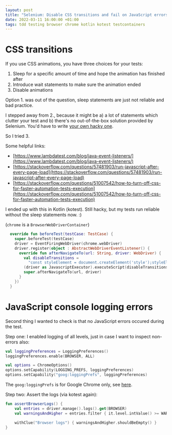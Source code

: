 ```yaml
---
layout: post
title: "Selenium: Disable CSS transitions and fail on JavaScript errors"
date: 2022-03-11 16:00:00 +01:00
tags: tdd testing browser chrome kotlin kotest testcontainers
---
```


# CSS transitions

If you use CSS animations, you have three choices for your tests:

1. Sleep for a specific amount of time and hope the animation has finished after
2. Introduce wait statements to make sure the animation ended
3. Disable animations

Option 1. was out of the question, sleep statements are just not reliable and bad practice.

I stepped away from 2., because it might be a) a lot of statements which clutter your test
and b) there's no out-of-the-box solution provided by Selenium.
You'd have to write [your own hacky one](https://stackoverflow.com/questions/39245064/wait-for-animated-button-to-stop).

So I tried 3.

Some helpful links:

- [https://www.lambdatest.com/blog/java-event-listeners/](https://www.lambdatest.com/blog/java-event-listeners/)
- [https://stackoverflow.com/questions/57481903/run-javascript-after-every-page-load](https://stackoverflow.com/questions/57481903/run-javascript-after-every-page-load)
- [https://stackoverflow.com/questions/51007542/how-to-turn-off-css-for-faster-automation-tests-execution](https://stackoverflow.com/questions/51007542/how-to-turn-off-css-for-faster-automation-tests-execution)

I ended up with this in Kotlin (kotest). Still hacky, but my tests run reliable without the sleep statements now. :)

(`chrome` is a `BrowserWebDriverContainer`)

```kotlin
  override fun beforeTest(testCase: TestCase) {
    super.beforeTest(testCase)
    driver = EventFiringWebDriver(chrome.webDriver)
    driver.register(object : AbstractWebDriverEventListener() {
      override fun afterNavigateTo(url: String, driver: WebDriver) {
        val disableTransitions =
          "const styleElement = document.createElement('style');styleElement.setAttribute('id','disable-transitions');const styleTagCSSes = document.createTextNode('*,:after,:before{-webkit-transition:none!important;-moz-transition:none!important;-ms-transition:none!important;-o-transition:none!important;transition:none!important;-webkit-transform:none!important;-moz-transform:none!important;-ms-transform:none!important;-o-transform:none!important;transform:none!important}');styleElement.appendChild(styleTagCSSes);document.head.appendChild(styleElement);"
        (driver as JavascriptExecutor).executeScript(disableTransitions)
        super.afterNavigateTo(url, driver)
      }
    })
  }
```

# JavaScript console logging errors

Second thing I wanted to check is that no JavaScript errors occured during the test.

Step one: I enabled logging of all levels, just in case I want to inspect non-errors also:

```kotlin
val loggingPreferences = LoggingPreferences()
loggingPreferences.enable(BROWSER, ALL)

val options = ChromeOptions()
options.setCapability(LOGGING_PREFS, loggingPreferences)
options.setCapability("goog:loggingPrefs", loggingPreferences)
```

The `goog:loggingPrefs` is for Google Chrome only, see [here](https://stackoverflow.com/questions/56507652/selenium-chrome-cant-see-browser-logs-invalidargumentexception).

Step two: Assert the logs (via kotest again):

```kotlin
fun assertBrowserLogs() {
    val entries = driver.manage().logs().get(BROWSER)
    val warningsAndHigher = entries.filter { it.level.intValue() >= WARNING.intValue() }

    withClue("Browser logs") { warningsAndHigher.shouldBeEmpty() }
}
```
